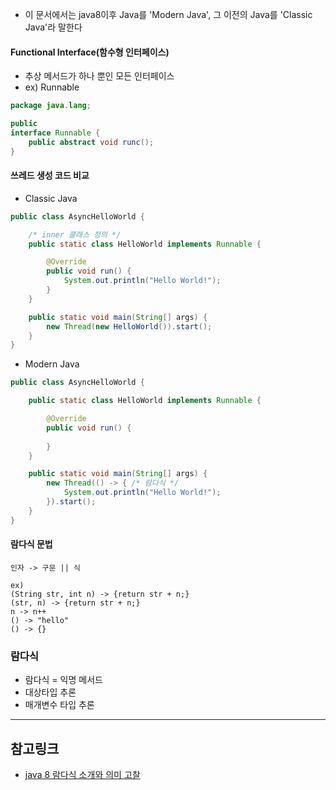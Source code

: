 * 이 문서에서는 java8이후 Java를 'Modern Java', 그 이전의 Java를 'Classic Java'라 말한다

#### Functional Interface(함수형 인터페이스)
- 추상 메서드가 하나 뿐인 모든 인터페이스
- ex) Runnable 
```java
package java.lang;

public
interface Runnable {
	public abstract void runc();
}
```

#### 쓰레드 생성 코드 비교
- Classic Java
```java
public class AsyncHelloWorld {

	/* inner 클래스 정의 */
	public static class HelloWorld implements Runnable {

		@Override
		public void run() {
			System.out.println("Hello World!");
		}
	}

	public static void main(String[] args) {
		new Thread(new HelloWorld()).start();
	}
}
```

- Modern Java
```java
public class AsyncHelloWorld {

	public static class HelloWorld implements Runnable {

		@Override
		public void run() {
			
		}
	}

	public static void main(String[] args) {
		new Thread(() -> { /* 람다식 */
			System.out.println("Hello World!");
		}).start();
	}
}
```

#### 람다식 문법
```
인자 -> 구문 || 식

ex)
(String str, int n) -> {return str + n;}
(str, n) -> {return str + n;}
n -> n++
() -> "hello"
() -> {}
```

### 람다식
- 람다식 = 익명 메서드
- 대상타입 추론
- 매개변수 타입 추론

---
## 참고링크
* [java 8 람다식 소개와 의미 고찰](https://www.slideshare.net/gyumee/java-8-lambda-35352385)
